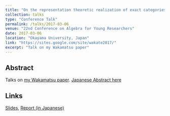 ```yaml
---
title: "On the representation theoretic realization of exact categories"
collection: talks
type: "Conference Talk"
permalink: /talks/2017-03-06
venue: "22nd Conference on Algebra for Young Researchers"
date: 2017-03-06
location: "Okayama University, Japan"
link: "https://sites.google.com/site/wakate2017/"
excerpt: "Talk on my Wakamatsu paper"
---
```


## Abstract
Talks on [my Wakamatsu paper](/publication/wakamatsu).
[Japanese Abstract here](/files/2017_abst_wakate.pdf)

## Links
[Slides](/files/wakate2017slide.pdf), [Report (in Japanese)](/files/wakate2017houkoku.pdf)
